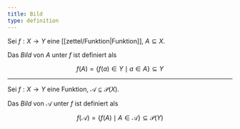 ```yaml
---
title: Bild
type: definition
---
```


Sei $f : X \to Y$ eine [[zettel/Funktion|Funktion]], $A \subseteq X$.

Das *Bild* von $A$ unter $f$ ist definiert als

$$
	f(A) = \{ f(a) \in Y \mid a \in A \} \subseteq Y
$$

---

Sei $f : X \to Y$ eine Funktion, $\mathcal{A} \subseteq \mathcal{P}(X)$.

Das *Bild* von $\mathcal{A}$ unter $f$ ist definiert als

$$
	f(\mathcal{A}) = \{ f(A) \mid A \in \mathcal{A} \} \subseteq \mathcal{P}(Y)
$$